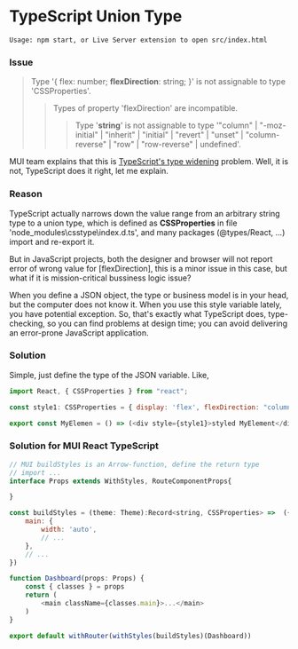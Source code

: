 TypeScript Union Type
=====

    Usage: npm start, or Live Server extension to open src/index.html 

### Issue
> Type '{ flex: number; **flexDirection**: string; }' is not assignable to type 'CSSProperties'.
>> Types of property 'flexDirection' are incompatible.
>>> Type '**string**' is not assignable to type '"column" | "-moz-initial" | "inherit" | "initial" | "revert" | "unset" | "column-reverse" | "row" | "row-reverse" | undefined'.

MUI team explains that this is [TypeScript's type widening](https://material-ui.com/#using-createstyles-to-defeat-type-widening) problem. Well, it is not, TypeScript does it right, let me explain.

### Reason

TypeScript actually narrows down the value range from an arbitrary string type to a union type, which is defined as **CSSProperties** in file 'node_modules\csstype\index.d.ts', and many packages (@types/React, ...) import and re-export it.

But in JavaScript projects, both the designer and browser will not report error of wrong value for [flexDirection], this is a minor issue in this case, but what if it is mission-critical bussiness logic issue?

When you define a JSON object, the type or business model is in your head, but the computer does not know it. When you use this style variable lately, you have potential exception. So, that's exactly what TypeScript does, type-checking, so you can find problems at design time; you can avoid delivering an error-prone JavaScript application.

### Solution

Simple, just define the type of the JSON variable. Like,

```JavaScript
import React, { CSSProperties } from "react";

const style1: CSSProperties = { display: 'flex', flexDirection: "column" }

export const MyElemen = () => (<div style={style1}>styled MyElement</div>)
```

### Solution for MUI React TypeScript

```JavaScript
// MUI buildStyles is an Arrow-function, define the return type
// import ...
interface Props extends WithStyles, RouteComponentProps{

}

const buildStyles = (theme: Theme):Record<string, CSSProperties> =>  ({
    main: {
        width: 'auto',
        // ...
    },
    // ...
})

function Dashboard(props: Props) {
    const { classes } = props
    return (
        <main className={classes.main}>...</main>
    )
}

export default withRouter(withStyles(buildStyles)(Dashboard))

```
